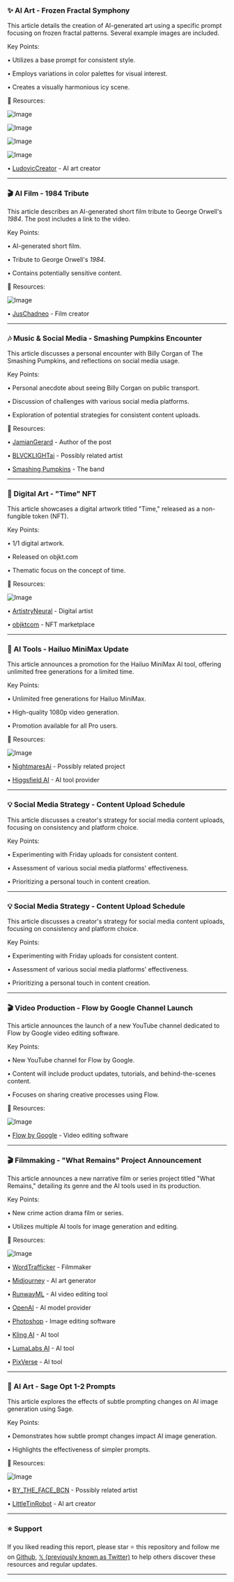 ### ✨ AI Art - Frozen Fractal Symphony

This article details the creation of AI-generated art using a specific prompt focusing on frozen fractal patterns.  Several example images are included.

Key Points:

•  Utilizes a base prompt for consistent style.

•  Employs variations in color palettes for visual interest.

•  Creates a visually harmonious icy scene.


🔗 Resources:

![Image](https://pbs.twimg.com/media/GysXLnuWgAECb2b?format=jpg&name=360x360)

![Image](https://pbs.twimg.com/media/GysXL1mW8AgWIO1?format=jpg&name=360x360)

![Image](https://pbs.twimg.com/media/GysXMGfXAAAj85w?format=jpg&name=360x360)

![Image](https://pbs.twimg.com/media/GysXMZMXUAARPoi?format=jpg&name=360x360)

• [LudovicCreator](https://x.com/LudovicCreator) - AI art creator


---

### 🎬 AI Film - 1984 Tribute

This article describes an AI-generated short film tribute to George Orwell's *1984*.  The post includes a link to the video.

Key Points:

•  AI-generated short film.

•  Tribute to George Orwell's *1984*.

•  Contains potentially sensitive content.


🔗 Resources:

![Image](https://pbs.twimg.com/amplify_video_thumb/1930650488657080320/img/rb0NQk2SZXJsi1ks.jpg)

• [JusChadneo](https://x.com/JusChadneo) - Film creator


---

### 🎶 Music & Social Media - Smashing Pumpkins Encounter

This article discusses a personal encounter with Billy Corgan of The Smashing Pumpkins, and reflections on social media usage.

Key Points:

•  Personal anecdote about seeing Billy Corgan on public transport.

•  Discussion of challenges with various social media platforms.

•  Exploration of potential strategies for consistent content uploads.


🔗 Resources:

• [JamianGerard](https://x.com/JamianGerard) - Author of the post

• [BLVCKLIGHTai](https://x.com/BLVCKLIGHTai) - Possibly related artist

• [Smashing Pumpkins](https://x.com/SmashingPumpkin) - The band


---

### 🎨 Digital Art - "Time" NFT

This article showcases a digital artwork titled "Time," released as a non-fungible token (NFT).

Key Points:

•  1/1 digital artwork.

•  Released on objkt.com

•  Thematic focus on the concept of time.


🔗 Resources:

![Image](https://pbs.twimg.com/media/Gypc34DWYAAvTnp?format=jpg&name=small)

• [ArtistryNeural](https://x.com/ArtistryNeural) - Digital artist

• [objktcom](https://x.com/objktcom) - NFT marketplace



---

### 🚀 AI Tools - Hailuo MiniMax Update

This article announces a promotion for the Hailuo MiniMax AI tool, offering unlimited free generations for a limited time.

Key Points:

•  Unlimited free generations for Hailuo MiniMax.

•  High-quality 1080p video generation.

•  Promotion available for all Pro users.


🔗 Resources:

![Image](https://pbs.twimg.com/amplify_video_thumb/1957486916024299522/img/AtiDPPHqNe9ydePd.jpg)

• [NightmaresAi](https://x.com/NightmaresAi) - Possibly related project

• [Higgsfield AI](https://x.com/higgsfield_ai) - AI tool provider



---

### 💡 Social Media Strategy - Content Upload Schedule

This article discusses a creator's strategy for social media content uploads, focusing on consistency and platform choice.

Key Points:

•  Experimenting with Friday uploads for consistent content.

•  Assessment of various social media platforms' effectiveness.

•  Prioritizing a personal touch in content creation.


---

### 💡 Social Media Strategy - Content Upload Schedule

This article discusses a creator's strategy for social media content uploads, focusing on consistency and platform choice.

Key Points:

•  Experimenting with Friday uploads for consistent content.

•  Assessment of various social media platforms' effectiveness.

•  Prioritizing a personal touch in content creation.


---

### 🎬 Video Production - Flow by Google Channel Launch

This article announces the launch of a new YouTube channel dedicated to Flow by Google video editing software.

Key Points:

•  New YouTube channel for Flow by Google.

•  Content will include product updates, tutorials, and behind-the-scenes content.

•  Focuses on sharing creative processes using Flow.



🔗 Resources:

![Image](https://pbs.twimg.com/amplify_video_thumb/1957472835300945920/img/yC59eRPWpM7UYgRB.jpg)

• [Flow by Google](https://x.com/FlowbyGoogle) - Video editing software


---

### 🎬 Filmmaking - "What Remains" Project Announcement

This article announces a new narrative film or series project titled "What Remains," detailing its genre and the AI tools used in its production.

Key Points:

•  New crime action drama film or series.

•  Utilizes multiple AI tools for image generation and editing.


🔗 Resources:

![Image](https://pbs.twimg.com/amplify_video_thumb/1927720576145412096/img/hO2DrXGU52NdEpLY.jpg)

• [WordTrafficker](https://x.com/WordTrafficker) - Filmmaker

• [Midjourney](https://x.com/midjourney) - AI art generator

• [RunwayML](https://x.com/runwayml) - AI video editing tool

• [OpenAI](https://x.com/OpenAI) - AI model provider

• [Photoshop](https://x.com/Photoshop) - Image editing software

• [Kling AI](https://x.com/Kling_ai) - AI tool

• [LumaLabs AI](https://x.com/LumaLabsAI) - AI tool

• [PixVerse](https://x.com/PixVerse_) - AI tool



---

### 🤖 AI Art - Sage Opt 1-2 Prompts

This article explores the effects of subtle prompting changes on AI image generation using Sage.

Key Points:

•  Demonstrates how subtle prompt changes impact AI image generation.

•  Highlights the effectiveness of simpler prompts.


🔗 Resources:

![Image](https://pbs.twimg.com/amplify_video_thumb/1957385020915752960/img/ASDlA5WCZb-iC8VN.jpg)

• [BY_THE_FACE_BCN](https://x.com/BY_THE_FACE_BCN) - Possibly related artist

• [LittleTinRobot](https://x.com/LittleTinRobot) - AI art creator


---

### ⭐️ Support

If you liked reading this report, please star ⭐️ this repository and follow me on [Github](https://github.com/Drix10), [𝕏 (previously known as Twitter)](https://x.com/DRIX_10_) to help others discover these resources and regular updates.

---